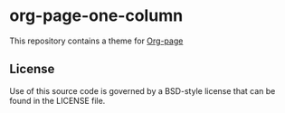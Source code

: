 # org-page-one-column

This repository contains a theme for [Org-page](https://github.com/kelvinh/org-page)

## License

Use of this source code is governed by a BSD-style license that can be found in the LICENSE file.
